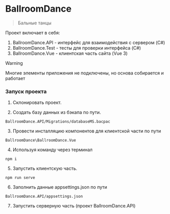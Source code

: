 # BallroomDance

> Бальные танцы

Проект включает в себя:

1. BallroomDance.API  - интерфейс для взаимодействия с сервером (C#)
2. BallroomDance.Test - тесты для проверки интерфейса (C#)
3. BallroomDance.Vue  - клиентская часть сайта (Vue 3)

> [!WARNING]
> Многие элементы приложения не подключены, но основа собирается и работает


### Запуск проекта

1. Склонировать проект.

2. Создать базу данных из бэкапа по пути.

```
BallroomDance.API/Migrations/databaseMS.bacpac
```

3. Провести инсталляцию компонентов для клиентской части по пути

```
BallroomDance\BallroomDance.Vue
```

4. Используя команду через терминал 

```
npm i
```

5. Запустить клиентскую часть.

```
npm run serve
```

6. Заполнить данные appsettings.json по пути

```
BallroomDance.API/appsettings.json
```

7. Запустить серверную часть (проект BallroomDance.API)
